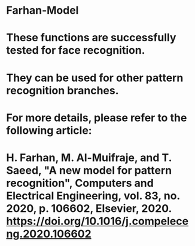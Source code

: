 # Farhan-Model
# These functions are successfully tested for face recognition.
# They can be used for other pattern recognition branches.
# For more details, please refer to the following article:
# H. Farhan, M. Al-Muifraje, and T. Saeed, "A new model for pattern recognition", Computers and Electrical Engineering, vol. 83, no. 2020, p. 106602, Elsevier, 2020. https://doi.org/10.1016/j.compeleceng.2020.106602
